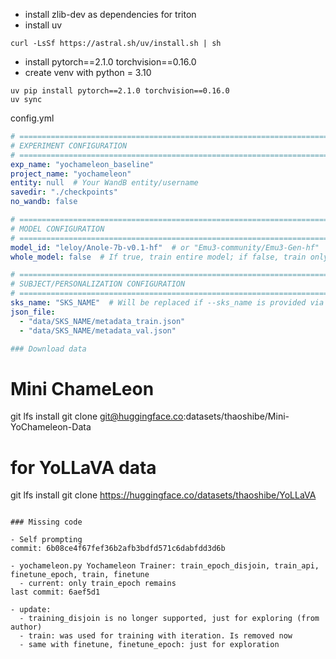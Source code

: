 - install zlib-dev as dependencies for triton
- install uv
```
curl -LsSf https://astral.sh/uv/install.sh | sh
```
- install pytorch==2.1.0 torchvision==0.16.0
- create venv with python = 3.10
```
uv pip install pytorch==2.1.0 torchvision==0.16.0
uv sync
```


config.yml
```yml
# ==============================================================================
# EXPERIMENT CONFIGURATION
# ==============================================================================
exp_name: "yochameleon_baseline"
project_name: "yochameleon"
entity: null  # Your WandB entity/username
savedir: "./checkpoints"
no_wandb: false

# ==============================================================================
# MODEL CONFIGURATION
# ==============================================================================
model_id: "leloy/Anole-7b-v0.1-hf"  # or "Emu3-community/Emu3-Gen-hf"
whole_model: false  # If true, train entire model; if false, train only embeddings and lm_head

# ==============================================================================
# SUBJECT/PERSONALIZATION CONFIGURATION
# ==============================================================================
sks_name: "SKS_NAME"  # Will be replaced if --sks_name is provided via CLI
json_file:
  - "data/SKS_NAME/metadata_train.json"
  - "data/SKS_NAME/metadata_val.json"

### Download data

```
# Mini ChameLeon
git lfs install
git clone git@huggingface.co:datasets/thaoshibe/Mini-YoChameleon-Data

# for YoLLaVA data
git lfs install
git clone https://huggingface.co/datasets/thaoshibe/YoLLaVA
```

### Missing code

- Self prompting
commit: 6b08ce4f67fef36b2afb3bdfd571c6dabfdd3d6b

- yochameleon.py Yochameleon Trainer: train_epoch_disjoin, train_api, finetune_epoch, train, finetune
  - current: only train_epoch remains 
last commit: 6aef5d1

- update: 
  - training_disjoin is no longer supported, just for exploring (from author)
  - train: was used for training with iteration. Is removed now
  - same with finetune, finetune_epoch: just for exploration